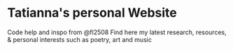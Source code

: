 # Tatianna's personal Website
Code help and inspo from @fl2508
Find here my latest research, resources, & personal interests such as poetry, art and music
